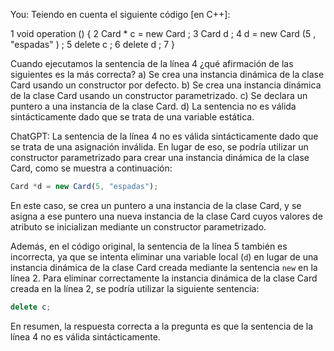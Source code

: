 You:
Teiendo en cuenta el siguiente código [en C++]:

1 void operation () { 
2   Card * c = new Card ; 
3   Card d ;
4   d = new Card (5 , "espadas" ) ; 
5   delete c ;
6   delete d ;
7 }

Cuando ejecutamos la sentencia de la línea 4 ¿qué afirmación de las siguientes es la más correcta?
a)	Se crea una instancia dinámica de la clase Card usando un constructor por defecto.
b)	Se crea una instancia dinámica de la clase Card usando un constructor parametrizado.
c)	Se declara un puntero a una instancia de la clase Card.
d)	La sentencia no es válida sintácticamente dado que se trata de una variable estática.

ChatGPT:
La sentencia de la línea 4 no es válida sintácticamente dado que se trata de una asignación inválida. En lugar de eso, se podría utilizar un constructor parametrizado para crear una instancia dinámica de la clase Card, como se muestra a continuación:

```javascript
Card *d = new Card(5, "espadas");
```

En este caso, se crea un puntero a una instancia de la clase Card, y se asigna a ese puntero una nueva instancia de la clase Card cuyos valores de atributo se inicializan mediante un constructor parametrizado.

Además, en el código original, la sentencia de la línea 5 también es incorrecta, ya que se intenta eliminar una variable local (`d`) en lugar de una instancia dinámica de la clase Card creada mediante la sentencia `new` en la línea 2. Para eliminar correctamente la instancia dinámica de la clase Card creada en la línea 2, se podría utilizar la siguiente sentencia:

```javascript
delete c;
```

En resumen, la respuesta correcta a la pregunta es que la sentencia de la línea 4 no es válida sintácticamente.